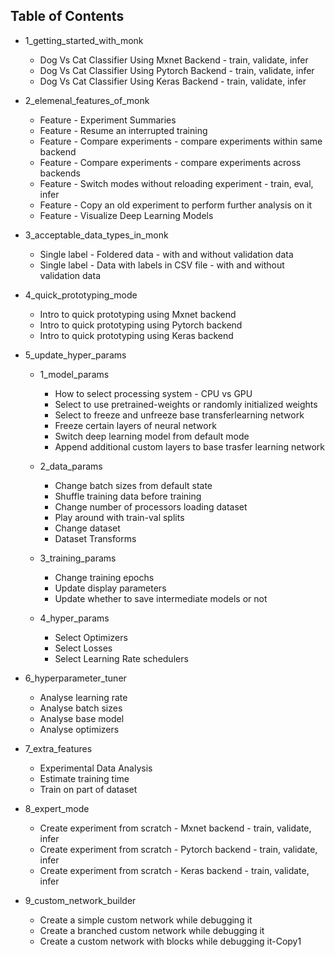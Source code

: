 ## Table of Contents

  
  - 1_getting_started_with_monk
      - Dog Vs Cat Classifier Using Mxnet Backend - train, validate, infer
      - Dog Vs Cat Classifier Using Pytorch Backend - train, validate, infer
      - Dog Vs Cat Classifier Using Keras Backend - train, validate, infer
      
  - 2_elemenal_features_of_monk
      - Feature - Experiment Summaries
      - Feature - Resume an interrupted training
      - Feature - Compare experiments - compare experiments within same backend
      - Feature - Compare experiments - compare experiments across backends
      - Feature - Switch modes without reloading experiment - train, eval, infer
      - Feature - Copy an old experiment to perform further analysis on it
      - Feature - Visualize Deep Learning Models
      
   
   - 3_acceptable_data_types_in_monk
      - Single label - Foldered data  - with and without validation data
      - Single label - Data with labels in CSV file - with and without validation data
      
   
   - 4_quick_prototyping_mode
      - Intro to quick prototyping using Mxnet backend
      - Intro to quick prototyping using Pytorch backend
      - Intro to quick prototyping using Keras backend
      
      
   - 5_update_hyper_params
      - 1_model_params
        - How to select processing system - CPU vs GPU
        - Select to use pretrained-weights or randomly initialized weights
        - Select to freeze and unfreeze base transferlearning network
        - Freeze certain layers of neural network
        - Switch deep learning model from default mode
        - Append additional custom layers to base trasfer learning network
        
      - 2_data_params
        - Change batch sizes from default state
        - Shuffle training data before training
        - Change number of processors loading dataset
        - Play around with train-val splits
        - Change dataset
        - Dataset Transforms
        
      - 3_training_params
        - Change training epochs
        - Update display parameters
        - Update whether to save intermediate models or not
        
      - 4_hyper_params
        - Select Optimizers
        - Select Losses
        - Select Learning Rate schedulers
        
   - 6_hyperparameter_tuner
      - Analyse learning rate
      - Analyse batch sizes
      - Analyse base model
      - Analyse optimizers
      
      
   - 7_extra_features
      - Experimental Data Analysis
      - Estimate training time
      - Train on part of dataset
      
      
   - 8_expert_mode
      - Create experiment from scratch - Mxnet backend - train, validate, infer
      - Create experiment from scratch - Pytorch backend - train, validate, infer
      - Create experiment from scratch - Keras backend - train, validate, infer
      
   - 9_custom_network_builder
      - Create a simple custom network while debugging it
      - Create a branched custom network while debugging it
      - Create a custom network with blocks while debugging it-Copy1
